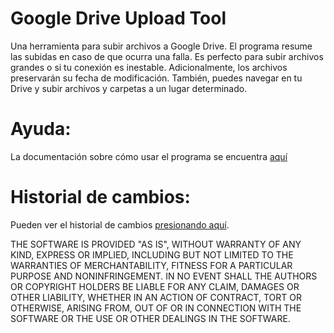 # Google Drive Upload Tool
Una herramienta para subir archivos a Google Drive. El programa resume las subidas en caso de que ocurra una falla. Es perfecto para subir archivos grandes o si tu conexión es inestable. Adicionalmente, los archivos preservarán su fecha de modificación. También, puedes navegar en tu Drive y subir archivos y carpetas a un lugar determinado.

# Ayuda:

La documentación sobre cómo usar el programa se encuentra [aquí](https://moisescardona.me/ayuda-para-google-drive-uploader-explorer-tool/)

# Historial de cambios:
Pueden ver el historial de cambios [presionando aquí](https://github.com/moisesmcardona/GoogleDriveUploadTool/blob/master/Google%20Drive%20Uploader1/Changelog.txt).

THE SOFTWARE IS PROVIDED "AS IS", WITHOUT WARRANTY OF ANY KIND, EXPRESS OR IMPLIED, INCLUDING BUT NOT LIMITED TO THE WARRANTIES OF MERCHANTABILITY, FITNESS FOR A PARTICULAR PURPOSE AND NONINFRINGEMENT. IN NO EVENT SHALL THE AUTHORS OR COPYRIGHT HOLDERS BE LIABLE FOR ANY CLAIM, DAMAGES OR OTHER LIABILITY, WHETHER IN AN ACTION OF CONTRACT, TORT OR OTHERWISE, ARISING FROM, OUT OF OR IN CONNECTION WITH THE SOFTWARE OR THE USE OR OTHER DEALINGS IN THE SOFTWARE.
